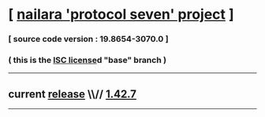 
# [ [nailara 'protocol seven' project](http://src.nailara.net/) ]

### [ source code version : 19.8654-3070.0 ]

### ( this is the [ISC license](license)d "base" branch )
---
## current [release](https://github.com/anotherlink/nailara/releases) \\\\// [1.42.7](https://github.com/anotherlink/nailara/releases/tag/1.42.7)
---
